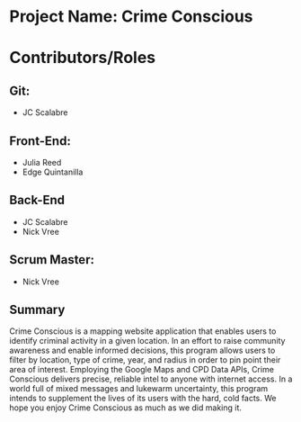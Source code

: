 # Project Name: Crime Conscious

# Contributors/Roles

## Git: 
* JC Scalabre

## Front-End: 
* Julia Reed
* Edge Quintanilla

## Back-End
* JC Scalabre
* Nick Vree

## Scrum Master: 
* Nick Vree

## Summary
Crime Conscious is a mapping website application that enables users to identify criminal activity in a given location.  In an effort to raise community awareness and enable informed decisions, this program allows users to filter by location, type of crime, year, and radius in order to pin point their area of interest.  Employing the Google Maps and CPD Data APIs, Crime Conscious delivers precise, reliable intel to anyone with internet access.  In a world full of mixed messages and lukewarm uncertainty, this program intends to supplement the lives of its users with the hard, cold facts.  We hope you enjoy Crime Conscious as much as we did making it.
